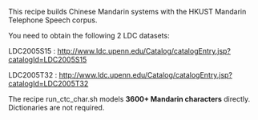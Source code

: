 
This recipe builds Chinese Mandarin systems with the HKUST Mandarin Telephone Speech corpus.

You need to obtain the following 2 LDC datasets:

LDC2005S15 : http://www.ldc.upenn.edu/Catalog/catalogEntry.jsp?catalogId=LDC2005S15

LDC2005T32 : http://www.ldc.upenn.edu/Catalog/catalogEntry.jsp?catalogId=LDC2005T32

The recipe run_ctc_char.sh models **3600+ Mandarin characters** directly. Dictionaries are not required.
